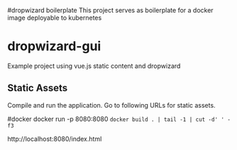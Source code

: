 #dropwizard boilerplate
This project serves as boilerplate for a docker image deployable to kubernetes

# dropwizard-gui
Example project using vue.js static content and dropwizard

## Static Assets
Compile and run the application. Go to following URLs for static assets.

#docker
docker run -p 8080:8080 `docker build . | tail -1 | cut -d' ' -f3`


http://localhost:8080/index.html
